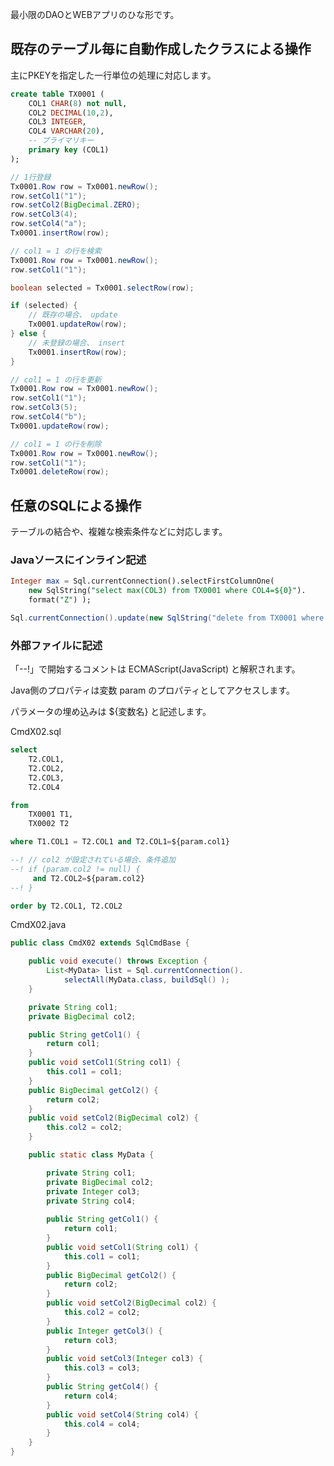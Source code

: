 最小限のDAOとWEBアプリのひな形です。

## 既存のテーブル毎に自動作成したクラスによる操作

主にPKEYを指定した一行単位の処理に対応します。

```sql
create table TX0001 (
    COL1 CHAR(8) not null,
    COL2 DECIMAL(10,2),
    COL3 INTEGER,
    COL4 VARCHAR(20),
    -- プライマリキー
    primary key (COL1)
);
```

```java
// 1行登録
Tx0001.Row row = Tx0001.newRow();
row.setCol1("1");
row.setCol2(BigDecimal.ZERO);
row.setCol3(4);
row.setCol4("a");
Tx0001.insertRow(row);
```

```java
// col1 = 1 の行を検索
Tx0001.Row row = Tx0001.newRow();
row.setCol1("1");

boolean selected = Tx0001.selectRow(row);

if (selected) {
	// 既存の場合、 update
	Tx0001.updateRow(row);
} else {
	// 未登録の場合、 insert
	Tx0001.insertRow(row);
}
```

```java
// col1 = 1 の行を更新
Tx0001.Row row = Tx0001.newRow();
row.setCol1("1");
row.setCol3(5);
row.setCol4("b");
Tx0001.updateRow(row);
```

```java
// col1 = 1 の行を削除
Tx0001.Row row = Tx0001.newRow();
row.setCol1("1");
Tx0001.deleteRow(row);
```

## 任意のSQLによる操作

テーブルの結合や、複雑な検索条件などに対応します。

### Javaソースにインライン記述

```sql
Integer max = Sql.currentConnection().selectFirstColumnOne(
	new SqlString("select max(COL3) from TX0001 where COL4=${0}").
	format("Z") );
```

```java
Sql.currentConnection().update(new SqlString("delete from TX0001 where 1<>1") );
```

### 外部ファイルに記述

「--!」で開始するコメントは ECMAScript(JavaScript) と解釈されます。

Java側のプロパティは変数 param のプロパティとしてアクセスします。

パラメータの埋め込みは ${変数名} と記述します。

CmdX02.sql
```sql
select 
    T2.COL1,
    T2.COL2,
    T2.COL3,
    T2.COL4 

from
    TX0001 T1,
    TX0002 T2

where T1.COL1 = T2.COL1 and T2.COL1=${param.col1}

--! // col2 が設定されている場合、条件追加
--! if (param.col2 != null) {
     and T2.COL2=${param.col2}
--! }

order by T2.COL1, T2.COL2
```

CmdX02.java
```java
public class CmdX02 extends SqlCmdBase {

    public void execute() throws Exception {
		List<MyData> list = Sql.currentConnection().
			selectAll(MyData.class, buildSql() );
	}

    private String col1;
    private BigDecimal col2;

	public String getCol1() {
		return col1;
	}
	public void setCol1(String col1) {
		this.col1 = col1;
	}
	public BigDecimal getCol2() {
		return col2;
	}
	public void setCol2(BigDecimal col2) {
		this.col2 = col2;
	}

	public static class MyData {

		private String col1;
		private BigDecimal col2;
		private Integer col3;
		private String col4;
		
		public String getCol1() {
			return col1;
		}
		public void setCol1(String col1) {
			this.col1 = col1;
		}
		public BigDecimal getCol2() {
			return col2;
		}
		public void setCol2(BigDecimal col2) {
			this.col2 = col2;
		}
		public Integer getCol3() {
			return col3;
		}
		public void setCol3(Integer col3) {
			this.col3 = col3;
		}
		public String getCol4() {
			return col4;
		}
		public void setCol4(String col4) {
			this.col4 = col4;
		}
	}
}
```
